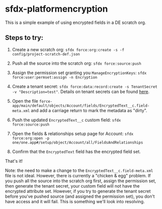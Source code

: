 # sfdx-platformencryption

This is a simple example of using encrypted fields in a DE scratch org.

## Steps to try:

1) Create a new scratch org: `sfdx force:org:create -s -f config/project-scratch-def.json`

2) Push all the source into the scratch org: `sfdx force:source:push`

3) Assign the permission set granting you `ManageEncryptionKeys`: `sfdx force:user:permset:assign -n Encryption`

4) Create a tenant secret: `sfdx force:data:record:create -s TenantSecret -v "Description=test"`. Details on tenant secrets can be found [here](https://help.salesforce.com/articleView?id=security_pe_key_admin_creating.htm&language=en_US&type=0).

5) Open the file `force-app/main/default/objects/Account/fields/EncryptedText__c.field-meta.xml` and add a carriage return to mark the metadata as "dirty".

6) Push the updated `EncryptedText__c` custom field: `sfdx force:source:push`

7) Open the fields & relationships setup page for Account: `sfdx force:org:open -p one/one.app#/setup/object/Account/all/FieldsAndRelationships`

8) Confirm that the `EncryptedText` field has the encrypted field set.

That's it!

Note: the need to make a change to the `EncryptedText__c.field-meta.xml` file is not ideal. However, there is currently a "chicken & egg" problem. If you push all the source into the scratch org first, assign the permission set, then generate the tenant secret, your custom field will not have the encrypted attribute set. However, if you try to generate the tenant secret before you've pushed source (and assigned the permission set), you don't have access and it will fail. This is something we'll look into resolving.

